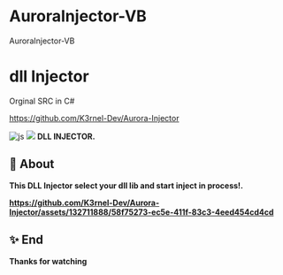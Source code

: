 # AuroraInjector-VB
AuroraInjector-VB

# dll Injector


   
Orginal SRC in C#

https://github.com/K3rnel-Dev/Aurora-Injector



![js](https://img.shields.io/badge/Language-CSHARP-Blue?style=for-the-badge&logo=CS)
![](sample.jpg)
<b>DLL INJECTOR.</b>


## 📑 About
</b><b>This DLL Injector select your dll lib and start inject in process!.
<br>


https://github.com/K3rnel-Dev/Aurora-Injector/assets/132711888/58f75273-ec5e-411f-83c3-4eed454cd4cd


## ✨ End
<strong>Thanks for watching</strong>
